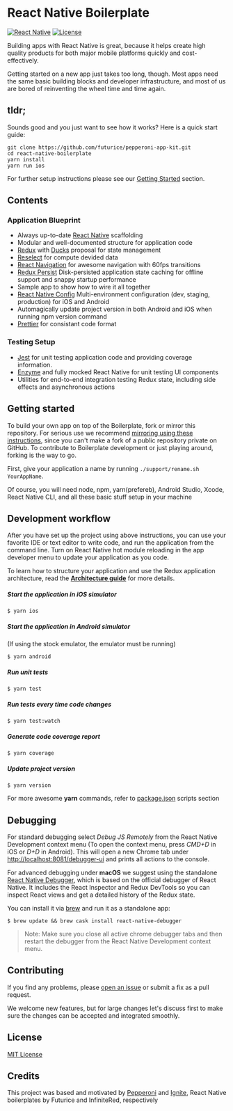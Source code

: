 React Native Boilerplate
===

[![React Native](https://img.shields.io/badge/react%20native-0.55.2-brightgreen.svg)](https://github.com/facebook/react-native)
[![License](https://img.shields.io/github/license/mashape/apistatus.svg?maxAge=2592000)](https://github.com/futurice/pepperoni-app-kit/blob/master/LICENSE)

Building apps with React Native is great, because it helps create high quality products for both major mobile platforms quickly and cost-effectively.

Getting started on a new app just takes too long, though. Most apps need the same basic building blocks and developer infrastructure, and most of us are bored of reinventing the wheel time and time again.

## tldr;

Sounds good and you just want to see how it works? Here is a quick start guide:

```
git clone https://github.com/futurice/pepperoni-app-kit.git
cd react-native-boilerplate
yarn install
yarn run ios
```

For further setup instructions please see our [Getting Started](#getting-started) section.

## Contents

### Application Blueprint

* Always up-to-date [React Native](https://facebook.github.io/react-native/) scaffolding
* Modular and well-documented structure for application code
* [Redux](http://redux.js.org/) with [Ducks](https://github.com/erikras/ducks-modular-redux) proposal for state management
* [Reselect](http://redux.js.org/) for compute devided data
* [React Navigation](https://reactnavigation.org/) for awesome navigation with 60fps transitions
* [Redux Persist](https://github.com/rt2zz/redux-persist) Disk-persisted application state caching for offline support and snappy startup performance
* Sample app to show how to wire it all together
* [React Native Config](https://github.com/luggit/react-native-config) Multi-environment configuration (dev, staging, production) for iOS and Android
* Automagically update project version in both Android and iOS when running npm version command
* [Prettier](https://prettier.io/) for consistant code format

### Testing Setup

* [Jest](https://facebook.github.io/jest/) for unit testing application code and providing coverage information.
* [Enzyme](https://github.com/airbnb/enzyme) and fully mocked React Native for unit testing UI components
* Utilities for end-to-end integration testing Redux state, including side effects and asynchronous actions

## Getting started

To build your own app on top of the Boilerplate, fork or mirror this repository. For serious use we recommend [mirroring using these instructions](https://help.github.com/articles/duplicating-a-repository/), since you can't make a fork of a public repository private on GitHub. To contribute to Boilerplate development or just playing around, forking is the way to go.

First, give your application a name by running `./support/rename.sh YourAppName`.

Of course, you will need node, npm, yarn(prefereb), Android Studio, Xcode, React Native CLI, and all these basic stuff setup in your machine

## Development workflow

After you have set up the project using above instructions, you can use your favorite IDE or text editor to write code, and run the application from the command line. Turn on React Native hot module reloading in the app developer menu to update your application as you code.

To learn how to structure your application and use the Redux application architecture, read the **[Architecture guide](docs/ARCHITECTURE.md)** for more details.

##### Start the application in iOS simulator
```
$ yarn ios
```

##### Start the application in Android simulator
(If using the stock emulator, the emulator must be running)
```
$ yarn android
```

##### Run unit tests
```
$ yarn test
```

##### Run tests every time code changes
```
$ yarn test:watch
```

##### Generate code coverage report
```
$ yarn coverage
```

##### Update project version
```
$ yarn version
```

For more awesome **yarn** commands, refer to [package.json](package.json) scripts section

## Debugging

For standard debugging select *Debug JS Remotely* from the React Native Development context menu (To open the context menu, press *CMD+D* in iOS or *D+D* in Android). This will open a new Chrome tab under [http://localhost:8081/debugger-ui](http://localhost:8081/debugger-ui) and prints all actions to the console.

For advanced debugging under **macOS** we suggest using the standalone [React Native Debugger](https://github.com/jhen0409/react-native-debugger), which is based on the official debugger of React Native.
It includes the React Inspector and Redux DevTools so you can inspect React views and get a detailed history of the Redux state.

You can install it via [brew](https://brew.sh/) and run it as a standalone app:
```
$ brew update && brew cask install react-native-debugger
```
> Note: Make sure you close all active chrome debugger tabs and then restart the debugger from the React Native Development context menu.

## Contributing

If you find any problems, please [open an issue](https://github.com/KalebPortillo/react-native-boilerplate/issues/new) or submit a fix as a pull request.

We welcome new features, but for large changes let's discuss first to make sure the changes can be accepted and integrated smoothly.

## License

[MIT License](LICENSE)

## Credits

This project was based and motivated by [Pepperoni](https://github.com/futurice/pepperoni-app-kit) and [Ignite](https://github.com/infinitered/ignite-ir-boilerplate), React Native boilerplates by Futurice and InfiniteRed, respectively

